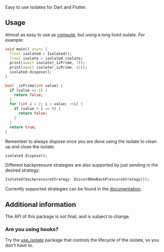 Easy to use isolates for Dart and Flutter.

## Usage

Almost as easy to use as [compute](https://api.flutter.dev/flutter/foundation/compute-constant.html), but using a long lived isolate. For example:

```dart
void main() async {
  final isolated = Isolated();
  final isolate = isolated.isolate;
  print(await isolate(_isPrime, 7));
  print(await isolate(_isPrime, 42));
  isolated.dispose();
}

bool _isPrime(int value) {
  if (value == 1) {
    return false;
  }
  for (int i = 2; i < value; ++i) {
    if (value % i == 0) {
      return false;
    }
  }
  return true;
}
```

Remember to always dispose once you are done using the isolate to clean up and close the isolate.
``` dart
isolated.dispose();
```

Different backpressure strategies are also supported by just sending in the desired strategy:
```dart
Isolated(backpressureStrategy: DiscardNewBackPressureStrategy());
```

Currently supported strategies can be found in the [documentation](https://pub.dev/documentation/integral_isolates/latest/integral_isolates/BackpressureStrategy-class.html).


## Additional information

The API of this package is not final, and is subject to change.

### Are you using hooks?

Try the [use_isolate](https://pub.dev/packages/use_isolate) package that controls the lifecycle of the isolate, so you don't have to.
